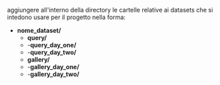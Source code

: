 aggiungere all'interno della directory le cartelle relative ai datasets che si intedono usare per il progetto nella forma:


- **nome_dataset/**
  - **query/**
  - -**query_day_one/**
  - -**query_day_two/**
  - **gallery/**
  - -**gallery_day_one/**
  - -**gallery_day_two/**
